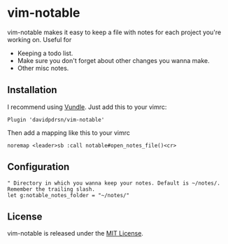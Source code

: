 # vim-notable

vim-notable makes it easy to keep a file with notes for each project you're working on. Useful for

- Keeping a todo list.
- Make sure you don't forget about other changes you wanna make.
- Other misc notes.

## Installation

I recommend using [Vundle](https://github.com/gmarik/Vundle.vim). Just add this to your vimrc:

```vim
Plugin 'davidpdrsn/vim-notable'
```

Then add a mapping like this to your vimrc

```vim
noremap <leader>sb :call notable#open_notes_file()<cr>
```

## Configuration

```vim
" Directory in which you wanna keep your notes. Default is ~/notes/. Remember the trailing slash.
let g:notable_notes_folder = "~/notes/"
```

## License

vim-notable is released under the [MIT License](http://www.opensource.org/licenses/MIT).
